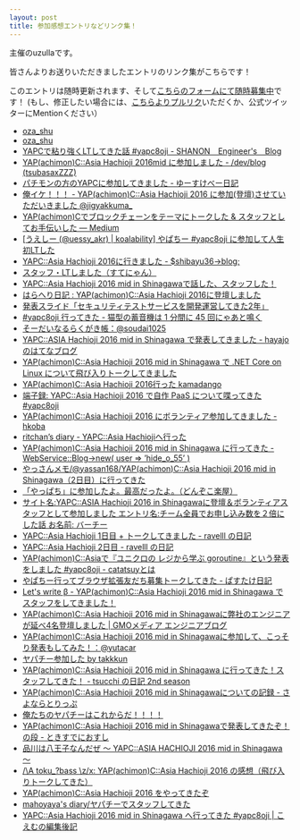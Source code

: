 ```yaml
---
layout: post
title: 参加感想エントリなどリンク集！
---
```


主催のuzullaです。

皆さんよりお送りいただきましたエントリのリンク集がこちらです！

このエントリは随時更新されます、そして[こちらのフォームにて随時募集中](https://docs.google.com/forms/d/1u85WOnWuNWvB8tzdx7Enjtsygp8EHuMUX5toWDbi2_I/viewform)です！
(もし、修正したい場合には、[こちらよりプルリク](https://github.com/hachiojipm/yapcasia-8oji-2016mid/blob/gh-pages/_posts/2016-07-05-blog-entries.md)いただくか、公式ツイッターにMentionください）


- [oza_shu](http://ozashu.hatenablog.com/entry/2016/07/03/033650)
- [oza_shu](http://ozashu.hatenablog.com/entry/2016/07/04/001127)
- [YAPCで粘り強くLTしてきた話 #yapc8oji - SHANON　Engineer's　Blog](http://shanon-tech.blogspot.jp/2016/07/yapclt-yapc8oji.html)
- [YAP(achimon)C::Asia Hachioji 2016mid に参加しました - /dev/blog (tsubasaxZZZ)](http://blog.nomupro.com/entry/2016/07/03/175712)
- [パチモンの方のYAPCに参加してきました - ゆーすけべー日記](http://blog.yusuke.be/entry/2016/07/04/074850)
- [俺イケ！！！ - YAP(achimon)C::Asia Hachioji 2016 に参加(登壇)させていただいきました @jigyakkuma_](http://blog.jigyakkuma.org/2016/07/02/yapcasia8oji/)
- [YAP(achimon)Cでブロックチェーンをテーマにトークした & スタッフとしてお手伝いした — Medium](https://medium.com/@timakin/yap-achimon-c%E3%81%A7%E3%83%96%E3%83%AD%E3%83%83%E3%82%AF%E3%83%81%E3%82%A7%E3%83%BC%E3%83%B3%E3%82%92%E3%83%86%E3%83%BC%E3%83%9E%E3%81%AB%E3%83%88%E3%83%BC%E3%82%AF%E3%81%97%E3%81%9F-%E3%82%B9%E3%82%BF%E3%83%83%E3%83%95%E3%81%A8%E3%81%97%E3%81%A6%E3%81%8A%E6%89%8B%E4%BC%9D%E3%81%84%E3%81%97%E3%81%9F-63f9f9d1810f?source=linkShare-85fe747efada-1467592845)
- [\[うえしー (@uessy_akr) \| koalability\] やぱちー #yapc8oji に参加して人生初LTした](http://koalability.com/article/150)
- [YAPC::Asia Hachioji 2016に行きました - $shibayu36->blog;](http://blog.shibayu36.org/entry/2016/07/03/204519)
- [スタッフ・LTしました（すてにゃん）](http://stefafafan.hatenablog.com/entry/2016/07/03/214803)
- [YAPC::Asia Hachioji 2016 mid in Shinagawaで話した、スタッフした！](http://kikumoto.hatenablog.com/entry/2016/07/04/110527)
- [はらへり日記 : YAP(achimon)C::Asia Hachioji 2016に登壇しました](http://sota1235.hatenablog.com/entry/2016/07/03/111909)
- [発表スライド「セキュリティテストサービスを開発運営してきた2年」](http://www.slideshare.net/ichikaway/yapc8oji-2)
- [#yapc8oji 行ってきた - 猫型の蓄音機は 1 分間に 45 回にゃあと鳴く](http://nekogata.hatenablog.com/entry/2016/07/04/154556)
- [そーだいなるらくがき帳：@soudai1025](http://soudai1025.blogspot.jp/2016/07/blog-post.html)
- [YAPC::ASIA Hachioji 2016 mid in Shinagawa で発表してきました - hayajoのはてなブログ](http://hayajo.hatenablog.com/entry/2016/07/04/191541)
- [YAP(achimon)C::Asia Hachioji 2016 mid in Shinagawa で .NET Core on Linux について飛び入りトークしてきました](http://tech.tanaka733.net/entry/yapc-2016)
- [YAP(achimon)C::Asia Hachioji 2016行った kamadango](http://blog.kamadango.com/entry/2016/07/04/220930)
- [端子録: YAPC::Asia Hachioji 2016 で自作 PaaS について喋ってきた #yapc8oji](http://dtan4.hatenablog.com/entry/2016/07/04/230947)
- [YAP(achimon)C::Asia Hachioji 2016 にボランティア参加してきました - hkoba](http://hkoba.hatenablog.com/entry/2016/07/05/000121)
- [ritchan’s diary - YAPC::Asia Hachiojiへ行った](http://ritchan.hatenablog.com/entry/2016/07/05/005911)
- [YAP(achimon)C::Asia Hachioji 2016 mid in Shinagawa に行ってきた - WebService::Blog->new( user => ’hide_o_55’ )](http://d.hatena.ne.jp/hide_o_55/20160705/1467655448)
- [やっさんメモ/@yassan168/YAP(achimon)C::Asia Hachioji 2016 mid in Shinagawa（2日目）に行ってきた](http://yassan.hatenablog.jp/entries/2016/07/05)
- [「やっぱち」に参加したよ。最高だったよ。（どんぞこ楽屋）](http://www.donzoko.net/cgi-bin/tdiary/20160705.html)
- [サイト名:YAPC::ASIA Hachioji 2016 in Shinagawaに登壇＆ボランティアスタッフとして参加しました エントリ名:チーム全員でお申し込み数を２倍にした話 お名前: バーチー](http://blog.hypermkt.jp/yapcasia-hachioji-2016-in-shinagawa/)
- [YAPC::Asia Hachioji 1日目 + トークしてきました - ravelll の日記](http://ravelll.hatenadiary.jp/entry/2016/07/03/145021)
- [YAPC::Asia Hachioji 2日目 - ravelll の日記](http://ravelll.hatenadiary.jp/entry/2016/07/04/233604)
- [YAP(achimon)C::Asiaで『ユニクロの レジから学ぶ goroutine』という発表をしました #yapc8oji - catatsuyとは](http://catatsuy.hateblo.jp/entry/2016/07/04/212532)
- [やぱちー行ってブラウザ拡張友だち募集トークしてきた - ぱすたけ日記](http://pastak-diary.hatenadiary.com/entry/2016/07/05/130800)
- [Let's write β - YAP(achimon)C::Asia Hachioji 2016 mid in Shinagawa でスタッフをしてきました！](http://poketo7878-dev.hatenablog.com/entry/2016/07/05/145503)
- [YAP(achimon)C::Asia Hachioji 2016 mid in Shinagawaに弊社のエンジニアが延べ4名登壇しました \| GMOメディア エンジニアブログ](http://tech.gmo-media.jp/post/146882443294/yapc-2016)
- [YAP(achimon)C::Asia Hachioji 2016 mid in Shinagawaに参加して、こっそり発表もしてみた！：@yutacar](http://yutacar.net/post/146928129989/yapachimoncasia-hachioji-2016-mid-in)
- [ヤパチー参加した by takkkun](http://takkkun.hatenablog.com/entry/2016/07/05/YAP%28achimon%29C%3A%3AAsia_Hachioji_2016_mid_in_Shinagawa%E3%81%AB%E8%A1%8C%E3%81%A3%E3%81%A6%E3%81%8D%E3%81%9F)
- [YAP(achimon)C::Asia Hachioji 2016 mid in Shinagawa に行ってきた！スタッフしてきた！ - tsucchi の日記 2nd season](http://tsucchi.github.io/perl/2016/07/06/yapc8oji)
- [YAP(achimon)C::Asia Hachioji 2016 mid in Shinagawaについての記録 - さよならとりっぷ](http://b-kaxa.hateblo.jp/entry/2016/07/07/002730)
- [俺たちのヤパチーはこれからだ！！！！](http://damenaragyouza.hatenablog.jp/entry/2016/07/07/152543)
- [YAP(achimon)C::Asia Hachioji 2016 mid in Shinagawaで発表してきたぞ！の段 - ときすでにおすし](http://osushi.me/entries/1)
- [品川は八王子なんだぜ 〜 YAPC::ASIA HACHIOJI 2016 mid in Shinagawa 〜](https://note.mu/kkotaro0111/n/ncd5c03234e8d)
- [/\A toku_?bass \z/x: YAP(achimon)C::Asia Hachioji 2016 の感想（飛び入りトークしてきた）](http://blog.tokubass.net/2016/07/yapachimoncasia-hachioji-2016.html)
- [YAP(achimon)C::Asia Hachioji 2016 をやってきたぞ](http://motchang.hatenablog.com/entries/2016/07/04)
- [mahoyaya's diary/ヤパチーでスタッフしてきた](http://mahoyaya.hateblo.jp/entry/2016/07/11/003942)
- [YAPC::Asia Hachioji 2016 mid in Shinagawa へ行ってきた #yapc8oji \| こえむの編集後記](https://www.koemu.com/blog/2016/07/27/yapcasia-hachioji-2016/)
